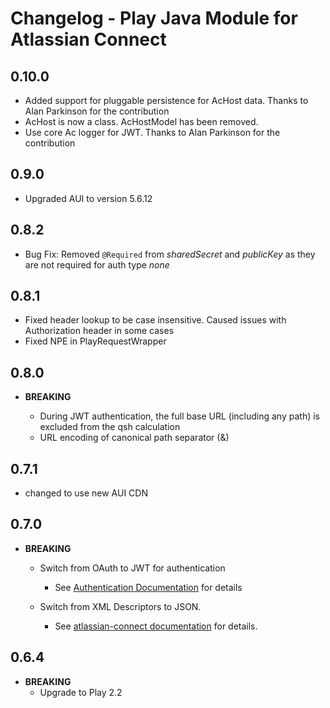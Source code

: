 # Changelog - Play Java Module for Atlassian Connect

## 0.10.0

* Added support for pluggable persistence for AcHost data. Thanks to Alan Parkinson for the contribution
* AcHost is now a class. AcHostModel has been removed.
* Use core Ac logger for JWT. Thanks to Alan Parkinson for the contribution

## 0.9.0

* Upgraded AUI to version 5.6.12

## 0.8.2

* Bug Fix: Removed `@Required` from _sharedSecret_ and _publicKey_ as they are not required for auth type *none*

## 0.8.1

* Fixed header lookup to be case insensitive. Caused issues with Authorization header in some cases
* Fixed NPE in PlayRequestWrapper

## 0.8.0

* **BREAKING**

    * During JWT authentication, the full base URL (including any path) is excluded from the qsh calculation
    * URL encoding of canonical path separator (&)

## 0.7.1

* changed to use new AUI CDN

## 0.7.0

* **BREAKING**

  * Switch from OAuth to JWT for authentication

    * See [Authentication Documentation](https://developer.atlassian.com/static/connect/docs/pages/concepts/authentication.html) for details

  * Switch from XML Descriptors to JSON.

    * See [atlassian-connect documentation](https://developer.atlassian.com/static/connect/docs/) for details.

## 0.6.4 
* **BREAKING** 
  * Upgrade to Play 2.2
